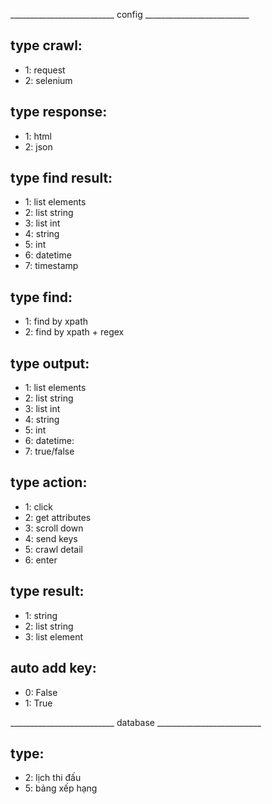 __________________________ config __________________________

## type crawl:
+ 1: request
+ 2: selenium

## type response:
+ 1: html
+ 2: json

## type find result:
+ 1: list elements
+ 2: list string
+ 3: list int
+ 4: string
+ 5: int
+ 6: datetime
+ 7: timestamp
<!-- + 3: list string -->


## type find:
+ 1: find by xpath
+ 2: find by xpath + regex


## type output:
+ 1: list elements
+ 2: list string
+ 3: list int
+ 4: string
+ 5: int
+ 6: datetime: 
+ 7: true/false


## type action:
+ 1: click
+ 2: get attributes
+ 3: scroll down
+ 4: send keys
+ 5: crawl detail
+ 6: enter

## type result:
+ 1: string
+ 2: list string
+ 3: list element

## auto add key:
+ 0: False
+ 1: True

__________________________ database __________________________
## type:
+ 2: lịch thi đấu
+ 5: bảng xếp hạng
